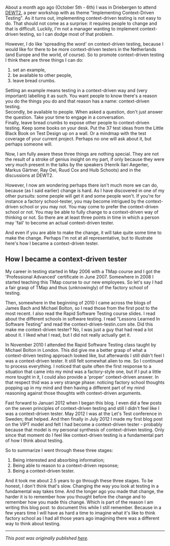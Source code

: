 <!--
.. title: DEWT2 - Becoming a context-driven tester
.. slug: dewt2-becoming-a-context-driven-tester
.. date: 2012-11-08 23:14:57 UTC+01:00
.. tags: DEWT, peer conferences, context-driven testing
.. category: philosophy of testing
.. link: 
.. description:
.. type: text
-->

About a month ago ago (October 5th - 6th) I was in Driebergen to attend [DEWT2](http://dewt.wordpress.com/2012/10/07/dewt2-was-a-blast/), a peer workshop with as theme "Implementing Context-Driven Testing". As it turns out, implementing context-driven testing is not easy to do. That should not come as a surprise: it requires people to change and that is difficult. Luckily, I'm not a manager wanting to implement context-driven testing, so I can dodge most of that problem.

However, I do like 'spreading the word' on context-driven testing, because I would like for there to be more context-driven testers in the Netherlands (and Europe and the world, of course). So to promote context-driven testing I think there are three things I can do:   
1) set an example,  
2) be available to other people,  
3) leave bread crumbs.

<!-- TEASER_END -->

Setting an example means testing in a context-driven way and (very important) labelling it as such. You want people to know there's a reason you do the things you do and that reason has a name: context-driven testing.  
Secondly, be available to people. When asked a question, don't just answer the question. Take your time to engage in a conversation.  
Finally, leave bread crumbs to expose other people to context-driven testing. Keep some books on your desk. Put the 37 test ideas from the Little Black Book on Test Design up on a wall. Or a mindmap with the test coverage of your current project. Perhaps no one will ask about it, but perhaps someone will.

Now, I am fully aware these three things are nothing special. They are not the result of a stroke of genius insight on my part, if only because they were very much present in the talks by the speakers (Henrik Ilari Aegerter, Markus Gärtner, Ray Oei, Ruud Cox and Huib Schoots) and in the discussions at DEWT2.

However, I now am wondering perhaps there isn't much more we can do, because (as I said earlier) change is hard. As I have discovered in one of my other pursuits: some people will get it and some people won't. If you're for instance a factory school-tester, you may become intrigued by the context-driven school or you may not. You may come to prefer the context-driven school or not. You may be able to fully change to a context-driven way of thinking or not. So there are at least three points in time in which a person may 'fail' to become an actual context-driven tester.

And even if you are able to make the change, it will take quite some time to make the change. Perhaps I'm not at all representative, but to illustrate here's how I became a context-driven tester.


## How I became a context-driven tester

My career in testing started in May 2006 with a TMap course and I got the 'Professional Advanced' certificate in June 2007. Somewhere in 2008 I started teaching this TMap course to our new employees. So let's say I had a fair grasp of TMap and thus (unknowingly) of the factory school of testing.

Then, somewhere in the beginning of 2010 I came across the blogs of James Bach and Michael Bolton, so I read those from the first post to the most recent. I also read the Rapid Software Testing course slides. I read about the different schools in software testing. I read "Lessons Learned In Software Testing" and read the context-driven-testin.com site. Did this make me context-driven tester? No, I was just a guy that had read a lot about it. I liked what I read, but I did not really actually get it.

In November 2010 I attended the Rapid Software Testing class taught by Michael Bolton in London. This did give me a better grasp of what a context-driven testing approach looked like, but afterwards I still didn't feel I was a context-driven tester. It still felt somewhat alien to me. So I continued to process everything. I noticed that quite often the first response to a situation that came into my mind was a factory-style one, but if I put a little more tought in it, I could also provide a 'proper' context-driven answer. In that respect thid was a very strange phase: noticing factory school thoughts popping up in my mind and then having a different part of my mind reasoning against those thoughts with context-driven arguments.

Fast forward to Januari 2012 when I began this blog. I even did a few posts on the seven principles of context-driven testing and still I didn't feel like I was a context-driven tester. May 2012 I was at the Let's Test conference in Sweden; that helped. And then finally in July 2012 I made my first blog post on the VIPT model and felt I had become a context-driven tester - probably because that model is my personal synthesis of context-driven testing. Only since that moment do I feel like context-driven testing is a fundamental part of how I think about testing.

So to summarize I went through these three stages:  
1) Being interested and absorbing information;  
2) Being able to reason to a context-driven repsonse;  
3) Being a context-driven tester.

And it took me about 2.5 years to go through these three stages. To be honest, I don't think that's slow. Changing the way you look at testing in a fundamental way takes time. And the longer ago you made that change, the harder it is to remember how you thought before the change and to remember how you made this change. Which is part of the reason I am writing this blog post: to document this while I still remember. Because in a few years time I will have as hard a time to imagine what it's like to think factory school as I had all those years ago imagining there was a different way to think about testing.


---

*This post was originally published [here](https://testingcurve.wordpress.com/2012/11/08/dewt2-becoming-a-context-driven-tester/).*
